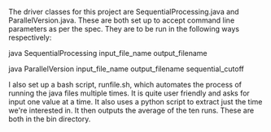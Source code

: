 The driver classes for this project are SequentialProcessing.java and ParallelVersion.java.
These are both set up to accept command line parameters as per the spec. They are to be run in the following ways respectively:

java SequentialProcessing input_file_name output_filename

java ParallelVersion input_file_name output_filename sequential_cutoff

I also set up a bash script, runfile.sh, which automates the process of running the java files multiple times. It is quite user friendly and asks for input 
one value at a time. It also uses a python script to extract just the time we're interested in. It then outputs the average of the ten runs. These are both in the bin directory.   